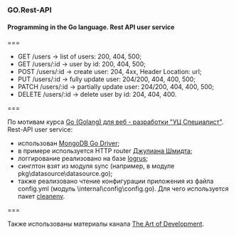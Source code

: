 ### GO.Rest-API
#### Programming in the Go language. Rest API user service

===

  - GET  /users       -> list of users: 200, 404, 500;
  - GET  /users/:id   -> user by id: 200, 404, 500;
  - POST /users/:id   -> create user: 204, 4xx, Header Location: url;
  - PUT  /users/:id   -> fully update user: 204/200, 404, 400, 500;
  - PATCH /users/:id  -> partially update user: 204/200, 404, 400, 500;
  - DELETE /users/:id -> delete user by id: 204, 404, 400.

===

По мотивам курса [Go (Golang) для веб - разработки "УЦ Специалист"](https://www.specialist.ru/track/t-go).
Rest-API user service:
  - использован [MongoDB Go Driver](https://github.com/mongodb/mongo-go-driver#mongodb-go-driver);
  - в примере используется HTTP router [Джулиана Шмидта](https://github.com/julienschmidt/httprouter "HTTP router");
  - логгирование реализовано на базе [logrus](pkg\logging\logging.go "модуль");
  - синглтон взят из модуля sync (например, в модуле pkg\datasource\datasource.go);
  - также реализовано чтение конфигурации приложения из файла config.yml (модуль \internal\config\config.go). Для чего используется пакет [cleanenv](https://github.com/ilyakaznacheev/cleanenv "cleanenv").

===

Также использованы материалы канала [The Art of Development](https://www.youtube.com/c/TheArtofDevelopment "youtube").